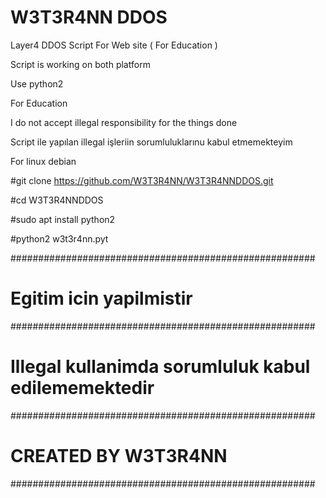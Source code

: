 # W3T3R4NN DDOS
Layer4 DDOS Script For Web site ( For Education )

Script is working on both platform

Use python2

For Education

I do not accept illegal responsibility for the things done

Script ile yapılan illegal işleriin sorumluluklarınu kabul etmemekteyim


For linux debian

#git clone https://github.com/W3T3R4NN/W3T3R4NNDDOS.git

#cd W3T3R4NNDDOS

#sudo apt install python2

#python2 w3t3r4nn.pyt


#######################################################
# Egitim icin yapilmistir                             #
#######################################################
# Illegal kullanimda sorumluluk kabul edilememektedir #
#######################################################
# CREATED BY W3T3R4NN                                 #
#######################################################
